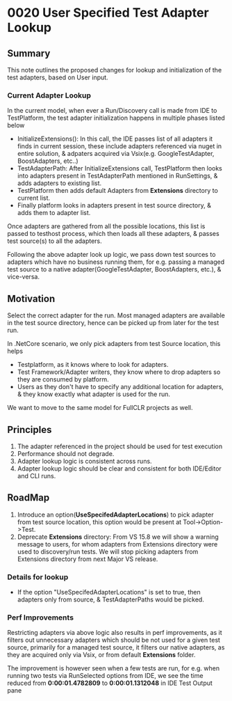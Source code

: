 # 0020 User Specified Test Adapter Lookup

## Summary
This note outlines the proposed changes for lookup and initialization of the test adapters, based on User input.

### Current Adapter Lookup

In the current model, when ever a Run/Discovery call is made from IDE to TestPlatform, the test adapter initialization happens in multiple phases listed below

* InitializeExtensions(): In this call, the IDE passes list of all adapters it finds in current session, these include adapters referenced via nuget in entire solution, & adpaters acquired via Vsix(e.g. GoogleTestAdapter, BoostAdapters, etc..)
* TestAdapterPath: After InitializeExtensions call, TestPlatform then looks into adapters present in TestAdapterPath mentioned in RunSettings, & adds adapters to existing list.
* TestPlatform then adds default Adapters from **Extensions** directory to current list.
* Finally platform looks in adapters present in test source directory, & adds them to adapter list.

Once adapters are gathered from all the possible locations, this list is passed to testhost process, which then loads all these adapters, & passes test source(s) to all the adapters.

Following the above adapter look up logic, we pass down test sources to adapters which have no business running them, for e.g. passing a managed test source to a native adapter(GoogleTestAdapter, BoostAdapters, etc.), & vice-versa.

## Motivation

Select the correct adapter for the run. Most managed adapters are available in the test source directory, hence can be picked up from later for the test run.

In .NetCore scenario, we only pick adapters from test Source location, this helps
* Testplatform, as it knows where to look for adapters.
* Test Framework/Adapter writers, they know where to drop adapters so they are consumed by platform.
* Users as they don't have to specify any additional location for adapters, & they know exactly what adapter is used for the run.

We want to move to the same model for FullCLR projects as well.


## Principles
1. The adapter referenced in the project should be used for test execution
2. Performance should not degrade.
3. Adapter lookup logic is consistent across runs.
4. Adapter lookup logic should be clear and consistent for both IDE/Editor and CLI runs.


## RoadMap

1. Introduce an option(**UseSpecifedAdapterLocations**) to pick adapter from test source location, this option would be present at Tool->Option->Test.
2. Deprecate **Extensions** directory: From VS 15.8 we will show a warning message to users, for whom adapters from Extensions directory were used to discovery/run tests. We will stop picking adapters from Extensions directory from next Major VS release.

### Details for lookup

* If the option "UseSpecifedAdapterLocations" is set to true, then adapters only from source, & TestAdapterPaths would be picked.

### Perf Improvements
Restricting adapters via above logic also results in perf improvements, as it filters out unnecessary adapters which should be not used for a given test source, primarily for a managed test source, it filters our native adapters, as they are acquired only via Vsix, or from default **Extensions** folder.

The improvement is however seen when a few tests are run, for e.g. when running two tests via RunSelected options from IDE, we see the time reduced from **0:00:01.4782809** to **0:00:01.1312048** in IDE Test Output pane